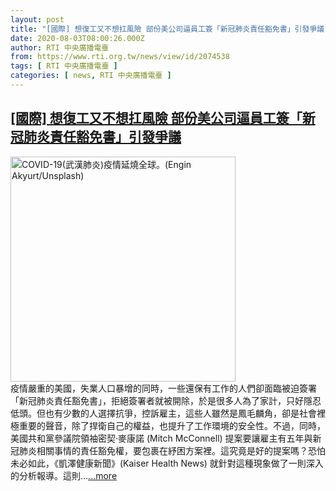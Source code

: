 ```yaml
---
layout: post
title: "[國際] 想復工又不想扛風險 部份美公司逼員工簽「新冠肺炎責任豁免書」引發爭議"
date: 2020-08-03T08:00:26.000Z
author: RTI 中央廣播電臺
from: https://www.rti.org.tw/news/view/id/2074538
tags: [ RTI 中央廣播電臺 ]
categories: [ news, RTI 中央廣播電臺 ]
---
```

<!--1596441626000-->
[[國際] 想復工又不想扛風險 部份美公司逼員工簽「新冠肺炎責任豁免書」引發爭議](https://www.rti.org.tw/news/view/id/2074538)
------

<div>
<img src="https://static.rti.org.tw/assets/thumbnails/2020/08/03/1cdfe75176417bc06db70218e3641271.jpg" width="360" alt="COVID-19(武漢肺炎)疫情延燒全球。(Engin Akyurt/Unsplash)" title="COVID-19(武漢肺炎)疫情延燒全球。(Engin Akyurt/Unsplash)"><br>疫情嚴重的美國，失業人口暴增的同時，一些還保有工作的人們卻面臨被迫簽署「新冠肺炎責任豁免書」，拒絕簽署者就被開除，於是很多人為了家計，只好隱忍低頭。但也有少數的人選擇抗爭，控訴雇主，這些人雖然是鳳毛麟角，卻是社會裡極重要的聲音，除了捍衛自己的權益，也提升了工作環境的安全性。不過，同時，美國共和黨參議院領袖密契‧麥康諾 (Mitch McConnell) 提案要讓雇主有五年與新冠肺炎相關事情的責任豁免權，要包裹在紓困方案裡。這究竟是好的提案嗎？恐怕未必如此，《凱澤健康新聞》(Kaiser Health News) 就針對這種現象做了一則深入的分析報導。這則...<a target="_blank" href="https://www.rti.org.tw/news/view/id/2074538">...more</a>
</div>
